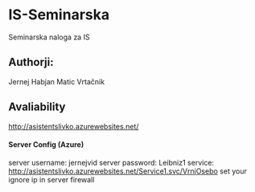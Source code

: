 # IS-Seminarska
Seminarska naloga za IS

## Authorji:
Jernej Habjan
Matic Vrtačnik

## Avaliability
http://asistentslivko.azurewebsites.net/


#### Server Config (Azure)
server username: jernejvid
server password: Leibniz1
service: http://asistentslivko.azurewebsites.net/Service1.svc/VrniOsebo
set your ignore ip in server firewall
